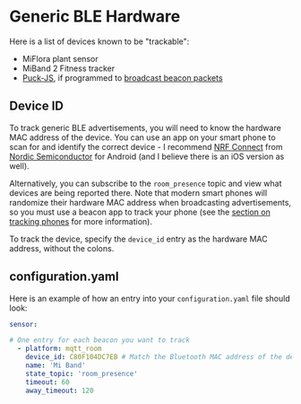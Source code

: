 # Generic BLE Hardware
Here is a list of devices known to be "trackable":
* MiFlora plant sensor
* MiBand 2 Fitness tracker
* [Puck-JS](https://www.espruino.com/Puck.js), if programmed to [broadcast beacon packets](https://gist.github.com/jptrsn/d6cb9b9cdbcd41f3500708f8b694cad2 "An example project to broadcast iBeacon packets")

## Device ID
To track generic BLE advertisements, you will need to know the hardware MAC address of the device. You can use an app on your smart phone to scan for and identify the correct device - I recommend [NRF Connect](https://play.google.com/store/apps/details?id=no.nordicsemi.android.mcp) from [Nordic Semiconductor](https://play.google.com/store/apps/dev?id=7265678888812659353) for Android (and I believe there is an iOS version as well).

Alternatively, you can subscribe to the `room_presence` topic and view what devices are being reported there. Note that modern smart phones will randomize their hardware MAC address when broadcasting advertisements, so you must use a beacon app to track your phone (see the [section on tracking phones](./android.html) for more information).

To track the device, specify the `device_id` entry as the hardware MAC address, without the colons.

## configuration.yaml
Here is an example of how an entry into your `configuration.yaml` file should look:
```yaml
sensor:

# One entry for each beacon you want to track
  - platform: mqtt_room
    device_id: C80F104DC7EB # Match the Bluetooth MAC address of the device
    name: 'Mi Band'
    state_topic: 'room_presence'
    timeout: 60
    away_timeout: 120
```
